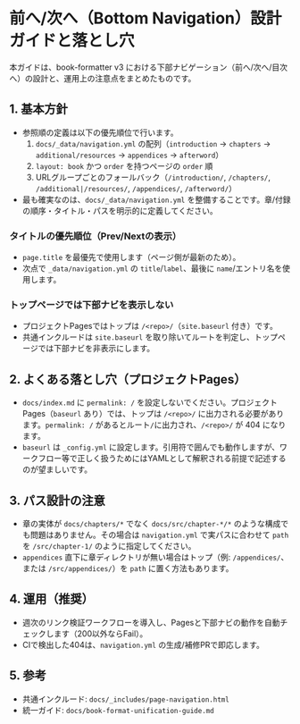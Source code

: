 # 前へ/次へ（Bottom Navigation）設計ガイドと落とし穴

本ガイドは、book-formatter v3 における下部ナビゲーション（前へ/次へ/目次へ）の設計と、運用上の注意点をまとめたものです。

## 1. 基本方針
- 参照順の定義は以下の優先順位で行います。
  1) `docs/_data/navigation.yml` の配列（`introduction` → `chapters` → `additional/resources` → `appendices` → `afterword`）
  2) `layout: book` かつ `order` を持つページの `order` 順
  3) URLグループごとのフォールバック（`/introduction/`, `/chapters/`, `/additional|/resources/`, `/appendices/`, `/afterword/`）
- 最も確実なのは、`docs/_data/navigation.yml` を整備することです。章/付録の順序・タイトル・パスを明示的に定義してください。

### タイトルの優先順位（Prev/Nextの表示）
- `page.title` を最優先で使用します（ページ側が最新のため）。
- 次点で `_data/navigation.yml` の `title`/`label`、最後に `name`/エントリ名を使用します。

### トップページでは下部ナビを表示しない
- プロジェクトPagesではトップは `/<repo>/`（`site.baseurl` 付き）です。
- 共通インクルードは `site.baseurl` を取り除いてルートを判定し、トップページでは下部ナビを非表示にします。

## 2. よくある落とし穴（プロジェクトPages）
- `docs/index.md` に `permalink: /` を設定しないでください。プロジェクトPages（`baseurl` あり）では、トップは `/<repo>/` に出力される必要があります。`permalink: /` があるとルート`/`に出力され、`/<repo>/` が 404 になります。
- `baseurl` は `_config.yml` に設定します。引用符で囲んでも動作しますが、ワークフロー等で正しく扱うためにはYAMLとして解釈される前提で記述するのが望ましいです。

## 3. パス設計の注意
- 章の実体が `docs/chapters/*` でなく `docs/src/chapter-*/*` のような構成でも問題はありません。その場合は `navigation.yml` で実パスに合わせて `path` を `/src/chapter-1/` のように指定してください。
- `appendices` 直下に章ディレクトリが無い場合はトップ（例: `/appendices/`、または `/src/appendices/`）を `path` に置く方法もあります。

## 4. 運用（推奨）
- 週次のリンク検証ワークフローを導入し、Pagesと下部ナビの動作を自動チェックします（200以外ならFail）。
- CIで検出した404は、`navigation.yml` の生成/補修PRで即応します。

## 5. 参考
- 共通インクルード: `docs/_includes/page-navigation.html`
- 統一ガイド: `docs/book-format-unification-guide.md`
